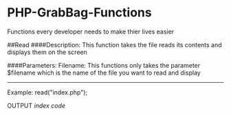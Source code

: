 # PHP-GrabBag-Functions
Functions every developer needs to make thier lives easier

##Read
####Description:
This function takes the file reads its contents and displays them on the screen

####Parameters:
Filename:
This functions only takes the parameter $filename which is the name of the file you want to read and display
***
Example:
read("index.php");

OUTPUT
*index code*
